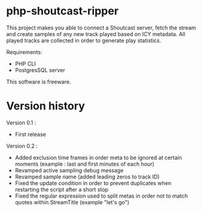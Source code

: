 php-shoutcast-ripper
====================

This project makes you able to connect a Shoutcast server, fetch the stream and create samples of any new track played based on ICY metadata. All played tracks are collected in order to generate play statistics.

Requirements:
- PHP CLI
- PostgresSQL server

This software is freeware.

Version history
===============

Version 0.1 :
- First release

Version 0.2 :
- Added exclusion time frames in order meta to be ignored at certain moments (example : last and first minutes of each hour)
- Revamped active sampling debug message
- Revamped sample name (added leading zeros to track ID)
- Fixed the update condition in order to prevent duplicates when restarting the script after a short stop
- Fixed the regular expression used to split metas in order not to match quotes within StreamTitle (example "let's go")